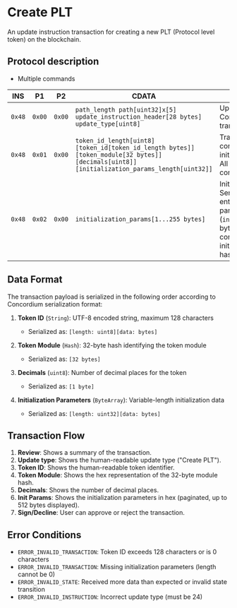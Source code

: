 # Create PLT

An update instruction transaction for creating a new PLT (Protocol level token) on the blockchain.

## Protocol description

* Multiple commands

INS | P1 | P2 | CDATA | Comment |
|----|--------|-----|-------------|----|
| `0x48` | `0x00` | `0x00` | `path_length path[uint32]x[5] update_instruction_header[28 bytes] update_type[uint8]` | Update type must be 24. Contains derivation path and transaction header. |
| `0x48` | `0x01` | `0x00` | `token_id_length[uint8] [token_id[token_id_length bytes]] [token_module[32 bytes]] [decimals[uint8]] [initialization_params_length[uint32]]` | Transaction payload containing token details and initialization parameters length. All fields are included in this command. |
| `0x48` | `0x02` | `0x00` | `initialization_params[1...255 bytes]` | Initialization parameters bytes. Sent in batches until the entirety of the initialization parameters (`initialization_params_length` bytes) has been sent. This command is repeated until all initialization parameter data has been sent. |

## Data Format

The transaction payload is serialized in the following order according to Concordium serialization format:

1. **Token ID** (`String`): UTF-8 encoded string, maximum 128 characters
   - Serialized as: `[length: uint8][data: bytes]`

2. **Token Module** (`Hash`): 32-byte hash identifying the token module
   - Serialized as: `[32 bytes]`

3. **Decimals** (`uint8`): Number of decimal places for the token
   - Serialized as: `[1 byte]`

4. **Initialization Parameters** (`ByteArray`): Variable-length initialization data
   - Serialized as: `[length: uint32][data: bytes]`

## Transaction Flow

1. **Review**: Shows a summary of the transaction.
2. **Update type**: Shows the human-readable update type ("Create PLT").
3. **Token ID**: Shows the human-readable token identifier.
4. **Token Module**: Shows the hex representation of the 32-byte module hash.
5. **Decimals**: Shows the number of decimal places.
6. **Init Params**: Shows the initialization parameters in hex (paginated, up to 512 bytes displayed).
7. **Sign/Decline**: User can approve or reject the transaction.

## Error Conditions

- `ERROR_INVALID_TRANSACTION`: Token ID exceeds 128 characters or is 0 characters
- `ERROR_INVALID_TRANSACTION`: Missing initialization parameters (length cannot be 0)
- `ERROR_INVALID_STATE`: Received more data than expected or invalid state transition
- `ERROR_INVALID_INSTRUCTION`: Incorrect update type (must be 24)
